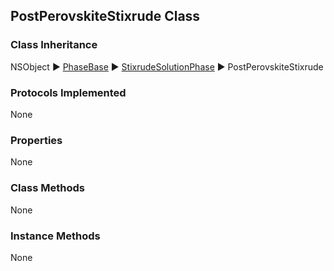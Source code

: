 ## PostPerovskiteStixrude Class  
### Class Inheritance  
NSObject ▶️ [PhaseBase](PhaseBase.html) ▶️ [StixrudeSolutionPhase](StixrudeSolutionPhase.md) ▶️ PostPerovskiteStixrude  
### Protocols Implemented  
None   

### Properties  
None  

### Class Methods  
None  

### Instance Methods  
None  